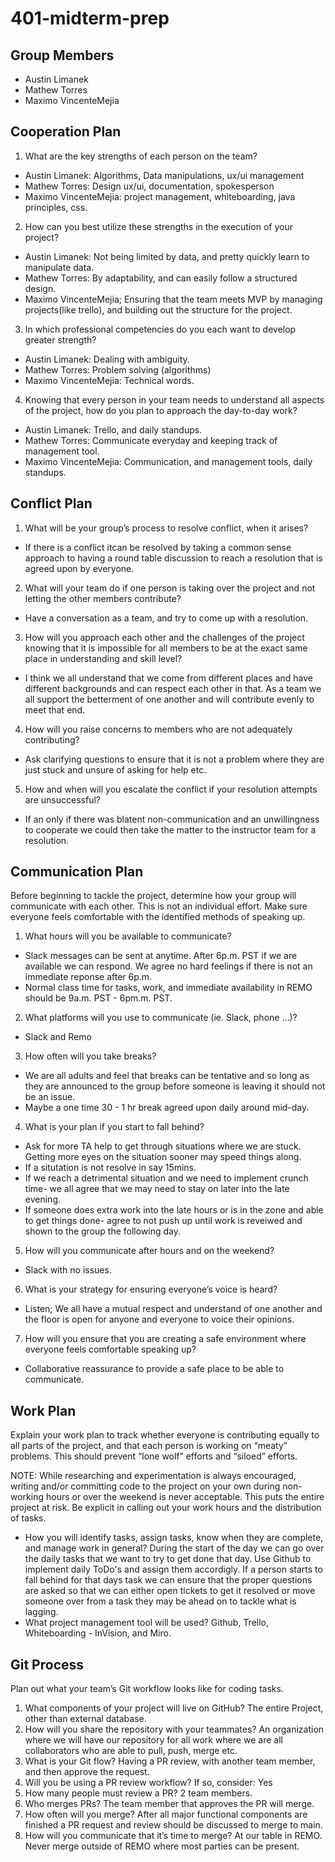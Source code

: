 # 401-midterm-prep

## Group Members

- Austin Limanek 
- Mathew Torres
- Maximo VincenteMejia 

## Cooperation Plan

1. What are the key strengths of each person on the team?
- Austin Limanek: Algorithms, Data manipulations, ux/ui management
- Mathew Torres: Design ux/ui, documentation, spokesperson
- Maximo VincenteMejia: project management, whiteboarding, java principles, css. 

2. How can you best utilize these strengths in the execution of your project?
- Austin Limanek: Not being limited by data, and pretty quickly learn to manipulate data. 
- Mathew Torres: By adaptability, and can easily follow a structured design.
- Maximo VincenteMejia; Ensuring that the team meets MVP by managing projects(like trello), and building out the structure for the project.

3. In which professional competencies do you each want to develop greater strength?
- Austin Limanek: Dealing with ambiguity. 
- Mathew Torres: Problem solving (algorithms)
- Maximo VincenteMejia: Technical words. 

4. Knowing that every person in your team needs to understand all aspects of the project, how do you plan to approach the day-to-day work?
- Austin Limanek: Trello, and daily standups.
- Mathew Torres: Communicate everyday and keeping track of management tool.
- Maximo VincenteMejia: Communication, and management tools, daily standups. 

## Conflict Plan 

1. What will be your group’s process to resolve conflict, when it arises?
- If there is a conflict itcan be resolved by taking a common sense approach to having a round table discussion to reach a resolution that is agreed upon by everyone.
2. What will your team do if one person is taking over the project and not letting the other members contribute?
- Have a conversation as a team, and try to come up with a resolution. 
3. How will you approach each other and the challenges of the project knowing that it is impossible for all members to be at the exact same place in understanding and skill level?
- I think we all understand that we come from different places and have different backgrounds and can respect each other in that. As a team we all support the betterment of one another and will contribute evenly to meet that end.
4. How will you raise concerns to members who are not adequately contributing?
- Ask clarifying questions to ensure that it is not a problem where they are just stuck and unsure of asking for help etc.
5. How and when will you escalate the conflict if your resolution attempts are unsuccessful?
- If an only if there was blatent non-communication and an unwillingness to cooperate we could then take the matter to the instructor team for a resolution.

## Communication Plan
Before beginning to tackle the project, determine how your group will communicate with each other. This is not an individual effort. Make sure everyone feels comfortable with the identified methods of speaking up.

1. What hours will you be available to communicate?
- Slack messages can be sent at anytime. After 6p.m. PST if we are available we can respond. We agree no hard feelings if there is not an immediate reponse after 6p.m.
- Normal class time for tasks, work, and immediate availability in REMO should be 9a.m. PST - 6pm.m. PST.
2. What platforms will you use to communicate (ie. Slack, phone …)?
- Slack and Remo
3. How often will you take breaks?
- We are all adults and feel that breaks can be tentative and so long as they are announced to the group before someone is leaving it should not be an issue.
- Maybe a one time 30 - 1 hr break agreed upon daily around mid-day.
4. What is your plan if you start to fall behind?
- Ask for more TA help to get through situations where we are stuck. Getting more eyes on the situation sooner may speed things along.
- If a situtation is not resolve in say 15mins.
- If we reach a detrimental situation and we need to implement crunch time- we all agree that we may need to stay on later into the late evening.
- If someone does extra work into the late hours or is in the zone and able to get things done- agree to not push up until work is reveiwed and shown to the group the following day.
5. How will you communicate after hours and on the weekend?
- Slack with no issues.
6. What is your strategy for ensuring everyone’s voice is heard?
- Listen;
We all have a mutual respect and understand of one another and the floor is open for anyone and everyone to voice their opinions.
7. How will you ensure that you are creating a safe environment where everyone feels comfortable speaking up?
- Collaborative reassurance to provide a safe place to be able to communicate.

## Work Plan

Explain your work plan to track whether everyone is contributing equally to all parts of the project, and that each person is working on “meaty” problems. This should prevent “lone wolf” efforts and “siloed” efforts.

NOTE: While researching and experimentation is always encouraged, writing and/or committing code to the project on your own during non-working hours or over the weekend is never acceptable. This puts the entire project at risk. Be explicit in calling out your work hours and the distribution of tasks.

- How you will identify tasks, assign tasks, know when they are complete, and manage work in general?
During the start of the day we can go over the daily tasks that we want to try to get done that day.
Use Github to implement daily ToDo's and assign them accordigly. If a person starts to fall behind for that days task we can ensure that the proper questions are asked so that we can either open tickets to get it resolved or move someone over from a task they may be ahead on to tackle what is lagging.
- What project management tool will be used?
Github, Trello, Whiteboarding - InVision, and Miro.

## Git Process

Plan out what your team’s Git workflow looks like for coding tasks.

1. What components of your project will live on GitHub?
The entire Project, other than external database. 
2. How will you share the repository with your teammates?
An organization where we will have our repository for all work where we are all collaborators who are able to pull, push, merge etc.
3. What is your Git flow?
Having a PR review, with another team member, and then approve the request. 
4. Will you be using a PR review workflow? If so, consider:
Yes
5. How many people must review a PR?
2 team members.
6. Who merges PRs?
The team member that approves the PR will merge. 
7. How often will you merge?
After all major functional components are finished a PR request and review should be discussed to merge to main.
8. How will you communicate that it’s time to merge?
At our table in REMO. Never merge outside of REMO where most parties can be present.
